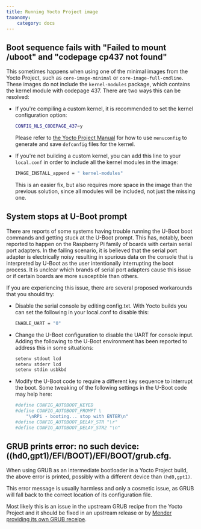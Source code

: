 ```yaml
---
title: Running Yocto Project image
taxonomy:
    category: docs
---
```


## Boot sequence fails with "Failed to mount /uboot" and "codepage cp437 not found"

This sometimes happens when using one of the minimal images from the Yocto Project, such as `core-image-minimal` or `core-image-full-cmdline`. These images do not include the `kernel-modules` package, which contains the kernel module with codepage 437. There are two ways this can be resolved:

* If you're compiling a custom kernel, it is recommended to set the kernel configuration option:

  ```bash
  CONFIG_NLS_CODEPAGE_437=y
  ```

  Please refer to [the Yocto Project Manual](http://www.yoctoproject.org/docs/latest/mega-manual/mega-manual.html?target=_blank#configuring-the-kernel) for how to use `menuconfig` to generate and save `defconfig` files for the kernel.

* If you're not building a custom kernel, you can add this line to your `local.conf` in order to include all the kernel modules in the image:

  ```bash
  IMAGE_INSTALL_append = " kernel-modules"
  ```

  This is an easier fix, but also requires more space in the image than the previous solution, since all modules will be included, not just the missing one.

## System stops at U-Boot prompt

There are reports of some systems having trouble running the U-Boot boot commands and getting stuck at the U-Boot prompt. This has, notably, been reported to
happen on the Raspberry Pi family of boards with certain serial port adapters. In the failing scenario, it is believed that the serial port adapter is electrically
noisy resulting in spurious data on the console that is interpreted by U-Boot as the user intentionally interrupting the boot process. It is unclear which
brands of serial port adapters cause this issue or if certain boards are more susceptible than others.

If you are experiencing this issue, there are several proposed workarounds that you should try:

* Disable the serial console by editing config.txt.  With Yocto builds you can set the following in your local.conf to disable this:

  ```bash
  ENABLE_UART = "0"
  ```

* Change the U-Boot configuration to disable the UART for console input. Adding the following to the U-Boot environment has been reported to address this
in some situations:

  ```bash
  setenv stdout lcd
  setenv stderr lcd
  setenv stdin usbkbd
  ```

* Modify the U-Boot code to require a different key sequence to interrupt the boot. Some tweaking of the following settings in the U-Boot code may
help here:

  ```bash
  #define CONFIG_AUTOBOOT_KEYED
  #define CONFIG_AUTOBOOT_PROMPT \
      "\nRPi - booting... stop with ENTER\n"
  #define CONFIG_AUTOBOOT_DELAY_STR "\r"
  #define CONFIG_AUTOBOOT_DELAY_STR2 "\n"
  ```


## GRUB prints error: no such device: ((hd0,gpt1)/EFI/BOOT)/EFI/BOOT/grub.cfg.

When using GRUB as an intermediate bootloader in a Yocto Project build,
the above error is printed, possibly with a different device than `(hd0,gpt1)`.

This error message is usually harmless and only a cosmetic issue,
as GRUB will fall back to the correct location of its configuration file.

Most likely this is an issue in the upstream GRUB recipe from the Yocto Project
and it should be fixed in an upstream release or by
[Mender providing its own GRUB receipe](https://tracker.mender.io/browse/MEN-1961?target=_blank).
